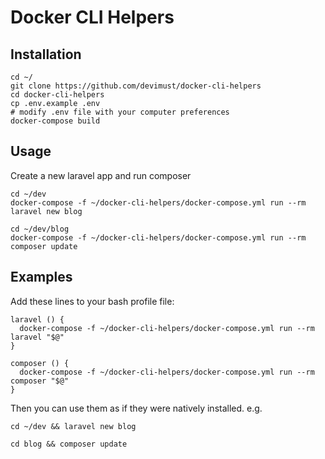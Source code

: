 # Docker CLI Helpers

## Installation

```
cd ~/
git clone https://github.com/devimust/docker-cli-helpers
cd docker-cli-helpers
cp .env.example .env
# modify .env file with your computer preferences
docker-compose build
```

## Usage

Create a new laravel app and run composer

```
cd ~/dev
docker-compose -f ~/docker-cli-helpers/docker-compose.yml run --rm laravel new blog

cd ~/dev/blog
docker-compose -f ~/docker-cli-helpers/docker-compose.yml run --rm composer update
```

## Examples

Add these lines to your bash profile file:

```
laravel () {
  docker-compose -f ~/docker-cli-helpers/docker-compose.yml run --rm laravel "$@"
}

composer () {
  docker-compose -f ~/docker-cli-helpers/docker-compose.yml run --rm composer "$@"
}
```

Then you can use them as if they were natively installed. e.g.

`cd ~/dev && laravel new blog`

`cd blog && composer update`
